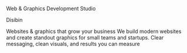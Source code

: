 Web & Graphics Development Studio

Disibin

Websites & graphics that grow your business
We build modern websites and create standout graphics for small teams and startups. Clear messaging, clean visuals, and results you can measure